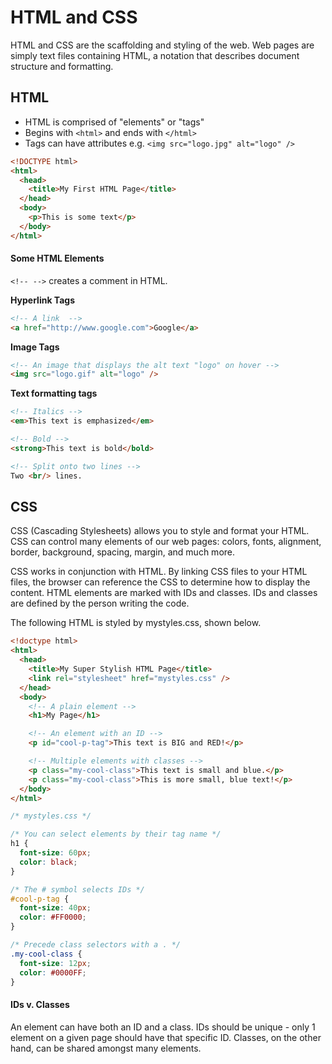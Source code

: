 # HTML and CSS

HTML and CSS are the scaffolding and styling of the web. Web pages are simply text files containing HTML, a notation that describes document structure and formatting.

## HTML

* HTML is comprised of "elements" or "tags"
* Begins with `<html>` and ends with `</html>`
* Tags can have attributes e.g. `<img src="logo.jpg" alt="logo" />`

```html
<!DOCTYPE html>
<html>
  <head>
    <title>My First HTML Page</title>
  </head>
  <body>
    <p>This is some text</p>
  </body>
</html>
```

#### Some HTML Elements

`<!-- -->` creates a comment in HTML.

**Hyperlink Tags**
```html
<!-- A link  -->
<a href="http://www.google.com">Google</a>
```

**Image Tags**
```html
<!-- An image that displays the alt text "logo" on hover -->
<img src="logo.gif" alt="logo" />
```

**Text formatting tags**
```html
<!-- Italics -->
<em>This text is emphasized</em>

<!-- Bold -->
<strong>This text is bold</bold>

<!-- Split onto two lines -->
Two <br/> lines.

```

## CSS

CSS (Cascading Stylesheets) allows you to style and format your HTML. CSS can control many elements of our web pages: colors, fonts, alignment, border, background, spacing, margin, and much more.

CSS works in conjunction with HTML. By linking CSS files to your HTML files, the browser can reference the CSS to determine how to display the content. HTML elements are marked with IDs and classes. IDs and classes are defined by the person writing the code.

The following HTML is styled by mystyles.css, shown below.

```html
<!doctype html>
<html>
  <head>
    <title>My Super Stylish HTML Page</title>
    <link rel="stylesheet" href="mystyles.css" />
  </head>
  <body>
    <!-- A plain element -->
    <h1>My Page</h1>

    <!-- An element with an ID -->
    <p id="cool-p-tag">This text is BIG and RED!</p>

    <!-- Multiple elements with classes -->
    <p class="my-cool-class">This text is small and blue.</p>
    <p class="my-cool-class">This is more small, blue text!</p>
  </body>
</html>
```

```css
/* mystyles.css */

/* You can select elements by their tag name */
h1 {
  font-size: 60px;
  color: black;
}

/* The # symbol selects IDs */
#cool-p-tag {
  font-size: 40px;
  color: #FF0000;
}

/* Precede class selectors with a . */
.my-cool-class {
  font-size: 12px;
  color: #0000FF;
}
```

#### IDs v. Classes
An element can have both an ID and a class. IDs should be unique - only 1 element on a given page should have that specific ID. Classes, on the other hand, can be shared amongst many elements.
